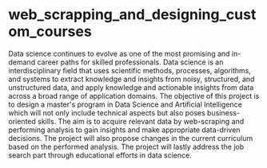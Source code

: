 # web_scrapping_and_designing_custom_courses

Data science continues to evolve as one of the most promising and in-demand career paths for skilled professionals. Data science is an interdisciplinary field that uses scientific methods, processes, algorithms, and systems to extract knowledge and insights from noisy, structured, and unstructured data, and apply knowledge and actionable insights from data across a broad range of application domains. The objective of this project is to design a master's program in Data Science and Artificial Intelligence which will not only include technical aspects but also poses business-oriented skills. The aim is to acquire relevant data by web-scraping and performing analysis to gain insights and make appropriate data-driven decisions. The project will also propose changes in the current curriculum based on the performed analysis. The project will lastly address the job search part through educational efforts in data science. 
